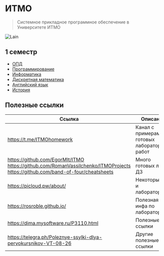 # ИТМО

> Системное прикладное программное обеспечение в Университете ИТМО

![Lain](https://github.com/maxbarsukov/itmo/blob/master/.docs/lain2.gif)

## 1 семестр

- [ОПД](https://github.com/maxbarsukov/itmo/tree/master/%D0%BE%D0%BF%D0%B4)
- [Программирование](https://github.com/maxbarsukov/itmo/tree/master/%D0%BF%D1%80%D0%BE%D0%B3%D1%80%D0%B0%D0%BC%D0%BC%D0%B8%D1%80%D0%BE%D0%B2%D0%B0%D0%BD%D0%B8%D0%B5)
- [Информатика](https://github.com/maxbarsukov/itmo/tree/master/%D0%B8%D0%BD%D1%84%D0%BE%D1%80%D0%BC%D0%B0%D1%82%D0%B8%D0%BA%D0%B0)
- [Дискретная математика](https://github.com/maxbarsukov/itmo/tree/master/%D0%B4%D0%B8%D1%81%D0%BA%D1%80%D0%B5%D1%82%D0%BD%D0%B0%D1%8F%20%D0%BC%D0%B0%D1%82%D0%B5%D0%BC%D0%B0%D1%82%D0%B8%D0%BA%D0%B0)
- [Английский язык](https://github.com/maxbarsukov/itmo/tree/master/%D0%B0%D0%BD%D0%B3%D0%BB%D0%B8%D0%B9%D1%81%D0%BA%D0%B8%D0%B9%20%D1%8F%D0%B7%D1%8B%D0%BA)
- [История](https://github.com/maxbarsukov/itmo/tree/master/%D0%B8%D1%81%D1%82%D0%BE%D1%80%D0%B8%D1%8F)


## Полезные ссылки

| Ссылка | Описание |
| --- | --- |
| https://t.me/ITMOhomework | Канал с примерами готовых лабораторных работ |
| https://github.com/EgorMIt/ITMO <br> https://github.com/RomanVassilchenko/ITMOProjects <br> https://github.com/band-of-four/cheatsheets | Много готовых лаб и ДЗ |
| https://picloud.pw/about/ | Некоторые ДЗ и лабораторные |
| https://rosroble.github.io/ | Полезная инфа по лабораторным |
| https://dima.mysoftware.ru/P3110.html | Полезные ссылки |
| https://telegra.ph/Poleznye-ssylki-dlya-pervokursnikov-VT-08-26 | Другие полезные ссылки |
